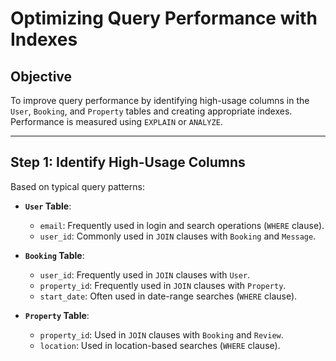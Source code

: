# Optimizing Query Performance with Indexes

## Objective
To improve query performance by identifying high-usage columns in the `User`, `Booking`, and `Property` tables and creating appropriate indexes. Performance is measured using `EXPLAIN` or `ANALYZE`.

---

## Step 1: Identify High-Usage Columns

Based on typical query patterns:
- **`User` Table**:
  - `email`: Frequently used in login and search operations (`WHERE` clause).
  - `user_id`: Commonly used in `JOIN` clauses with `Booking` and `Message`.

- **`Booking` Table**:
  - `user_id`: Frequently used in `JOIN` clauses with `User`.
  - `property_id`: Frequently used in `JOIN` clauses with `Property`.
  - `start_date`: Often used in date-range searches (`WHERE` clause).

- **`Property` Table**:
  - `property_id`: Used in `JOIN` clauses with `Booking` and `Review`.
  - `location`: Used in location-based searches (`WHERE` clause).